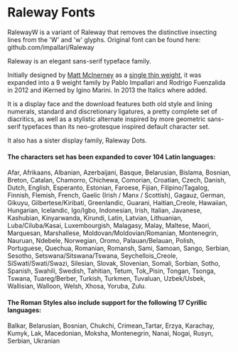 Raleway Fonts
====================

RalewayW is a variant of Raleway that removes the distinctive insecting lines from the 'W' and 'w' glyphs. Original font can be found here: github.com/impallari/Raleway

Raleway is an elegant sans-serif typeface family.

Initially designed by [Matt McInerney](http://blog.matt.cc/) as a [single thin weight](https://github.com/theleagueof/raleway), it was expanded into a 9 weight family by Pablo Impallari and Rodrigo Fuenzalida in 2012 and iKerned by Igino Marini. In 2013 the Italics where added.

It is a display face and the download features both old style and lining numerals, standard and discretionary ligatures, a pretty complete set of diacritics, as well as a stylistic alternate inspired by more geometric sans-serif typefaces than its neo-grotesque inspired default character set.

It also has a sister display family, Raleway Dots.

#### The characters set has been expanded to cover 104 Latin languages: 

Afar, Afrikaans, Albanian, Azerbaijani, Basque, Belarusian, Bislama, Bosnian, Breton, Catalan, Chamorro, Chichewa, Comorian, Croatian, Czech, Danish, Dutch, English, Esperanto, Estonian, Faroese, Fijian, Filipino/Tagalog, Finnish, Flemish, French, Gaelic (Irish / Manx / Scottish), Gagauz, German, Gikuyu, Gilbertese/Kiribati, Greenlandic, Guarani, Haitian_Creole, Hawaiian, Hungarian, Icelandic, Igo/Igbo, Indonesian, Irish, Italian, Javanese, Kashubian, Kinyarwanda, Kirundi, Latin, Latvian, Lithuanian, Luba/Ciluba/Kasai, Luxembourgish, Malagasy, Malay, Maltese, Maori, Marquesan, Marshallese, Moldovan/Moldovian/Romanian, Montenegrin, Nauruan, Ndebele, Norwegian, Oromo, Palauan/Belauan, Polish, Portuguese, Quechua, Romanian, Romansh, Sami, Samoan, Sango, Serbian, Sesotho, Setswana/Sitswana/Tswana, Seychellois_Creole, SiSwati/Swati/Swazi, Silesian, Slovak, Slovenian, Somali, Sorbian, Sotho, Spanish, Swahili, Swedish, Tahitian, Tetum, Tok_Pisin, Tongan, Tsonga, Tswana, Tuareg/Berber, Turkish, Turkmen, Tuvaluan, Uzbek/Usbek, Wallisian, Walloon, Welsh, Xhosa, Yoruba, Zulu.

#### The Roman Styles also include support for the following 17 Cyrillic languages:

Balkar, Belarusian, Bosnian, Chukchi, Crimean_Tartar, Erzya, Karachay, Kumyk, Lak, Macedonian, Moksha, Montenegrin, Nanai, Nogai, Rusyn, Serbian, Ukranian
